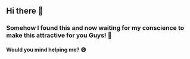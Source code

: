 ## Hi there 👋
### Somehow I found this and now waiting for my conscience to make this attractive for you Guys! :pleading_face:

#### Would you mind helping me? :sweat_smile:
<!--
**abhinavsri360/abhinavsri360** is a ✨ _special_ ✨ repository because its `README.md` (this file) appears on your GitHub profile.

Here are some ideas to get you started:

- 🔭 I’m currently working on ...
- 🌱 I’m currently learning ...
- 👯 I’m looking to collaborate on ...
- 🤔 I’m looking for help with ...
- 💬 Ask me about ...
- 📫 How to reach me: ...
- 😄 Pronouns: ...
- ⚡ Fun fact: ...
-->
